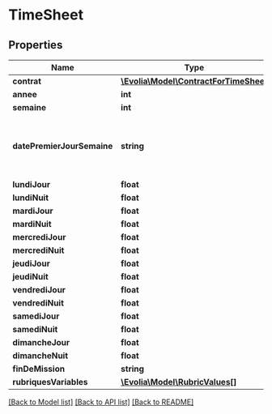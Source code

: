 # TimeSheet

## Properties
Name | Type | Description | Notes
------------ | ------------- | ------------- | -------------
**contrat** | [**\Evolia\Model\ContractForTimeSheet**](ContractForTimeSheet.md) |  | 
**annee** | **int** |  | [optional] 
**semaine** | **int** |  | [optional] 
**datePremierJourSemaine** | **string** | Date. Not using \&quot;date\&quot; format because it does not serialized correctly. | 
**lundiJour** | **float** |  | [optional] 
**lundiNuit** | **float** |  | [optional] 
**mardiJour** | **float** |  | [optional] 
**mardiNuit** | **float** |  | [optional] 
**mercrediJour** | **float** |  | [optional] 
**mercrediNuit** | **float** |  | [optional] 
**jeudiJour** | **float** |  | [optional] 
**jeudiNuit** | **float** |  | [optional] 
**vendrediJour** | **float** |  | [optional] 
**vendrediNuit** | **float** |  | [optional] 
**samediJour** | **float** |  | [optional] 
**samediNuit** | **float** |  | [optional] 
**dimancheJour** | **float** |  | [optional] 
**dimancheNuit** | **float** |  | [optional] 
**finDeMission** | **string** |  | [optional] 
**rubriquesVariables** | [**\Evolia\Model\RubricValues[]**](RubricValues.md) |  | [optional] 

[[Back to Model list]](../../README.md#documentation-for-models) [[Back to API list]](../../README.md#documentation-for-api-endpoints) [[Back to README]](../../README.md)

